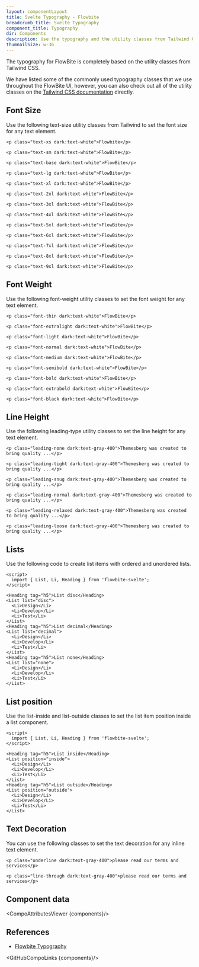 ```yaml
---
layout: componentLayout
title: Svelte Typography - Flowbite
breadcrumb_title: Svelte Typography
component_title: Typography
dir: Components
description: Use the typography and the utility classes from Tailwind CSS to style text with Flowbite
thumnailSize: w-36
---
```


<script>
  import { CompoAttributesViewer, GitHubCompoLinks } from '../../utils'
  import { A } from '$lib';
  const components = 'A, Blockquote, DescriptionList, Heading, Hr, Img, Layout, Li, List, Mark, P, Secondary, Span';
</script>

The typography for FlowBite is completely based on the utility classes from Tailwind CSS.

We have listed some of the commonly used typography classes that we use throughout the FlowBite UI, however, you can also check out all of the utility classes on the <a class="link" href="https://tailwindcss.com/docs/font-family">Tailwind CSS documentation</a> directly.

## Font Size

Use the following text-size utility classes from Tailwind to set the font size for any text element.

```svelte example hideResponsiveButtons
<p class="text-xs dark:text-white">Flowbite</p>

<p class="text-sm dark:text-white">FlowBite</p>

<p class="text-base dark:text-white">FlowBite</p>

<p class="text-lg dark:text-white">FlowBite</p>

<p class="text-xl dark:text-white">FlowBite</p>

<p class="text-2xl dark:text-white">FlowBite</p>

<p class="text-3xl dark:text-white">FlowBite</p>

<p class="text-4xl dark:text-white">FlowBite</p>

<p class="text-5xl dark:text-white">FlowBite</p>

<p class="text-6xl dark:text-white">FlowBite</p>

<p class="text-7xl dark:text-white">FlowBite</p>

<p class="text-8xl dark:text-white">FlowBite</p>

<p class="text-9xl dark:text-white">FlowBite</p>
```

## Font Weight

Use the following font-weight utility classes to set the font weight for any text element.

```svelte example hideResponsiveButtons
<p class="font-thin dark:text-white">FlowBite</p>

<p class="font-extralight dark:text-white">FlowBite</p>

<p class="font-light dark:text-white">FlowBite</p>

<p class="font-normal dark:text-white">FlowBite</p>

<p class="font-medium dark:text-white">FlowBite</p>

<p class="font-semibold dark:text-white">FlowBite</p>

<p class="font-bold dark:text-white">FlowBite</p>

<p class="font-extrabold dark:text-white">FlowBite</p>

<p class="font-black dark:text-white">FlowBite</p>
```

## Line Height

Use the following leading-type utility classes to set the line height for any text element.

```svelte example hideResponsiveButtons
<p class="leading-none dark:text-gray-400">Themesberg was created to bring quality ...</p>

<p class="leading-tight dark:text-gray-400">Themesberg was created to bring quality ...</p>

<p class="leading-snug dark:text-gray-400">Themesberg was created to bring quality ...</p>

<p class="leading-normal dark:text-gray-400">Themesberg was created to bring quality ...</p>

<p class="leading-relaxed dark:text-gray-400">Themesberg was created to bring quality ...</p>

<p class="leading-loose dark:text-gray-400">Themesberg was created to bring quality ...</p>
```

## Lists

Use the following code to create list items with ordered and unordered lists.

```svelte example hideResponsiveButtons
<script>
  import { List, Li, Heading } from 'flowbite-svelte';
</script>

<Heading tag="h5">List disc</Heading>
<List list="disc">
  <Li>Design</Li>
  <Li>Develop</Li>
  <Li>Test</Li>
</List>
<Heading tag="h5">List decimal</Heading>
<List list="decimal">
  <Li>Design</Li>
  <Li>Develop</Li>
  <Li>Test</Li>
</List>
<Heading tag="h5">List none</Heading>
<List list="none">
  <Li>Design</Li>
  <Li>Develop</Li>
  <Li>Test</Li>
</List>
```

## List position

Use the list-inside and list-outside classes to set the list item position inside a list component.

```svelte example hideResponsiveButtons
<script>
  import { List, Li, Heading } from 'flowbite-svelte';
</script>

<Heading tag="h5">List inside</Heading>
<List position="inside">
  <Li>Design</Li>
  <Li>Develop</Li>
  <Li>Test</Li>
</List>
<Heading tag="h5">List outside</Heading>
<List position="outside">
  <Li>Design</Li>
  <Li>Develop</Li>
  <Li>Test</Li>
</List>
```

## Text Decoration

You can use the following classes to set the text decoration for any inline text element.

```svelte example hideResponsiveButtons
<p class="underline dark:text-gray-400">please read our terms and services</p>

<p class="line-through dark:text-gray-400">please read our terms and services</p>
```

## Component data

<CompoAttributesViewer {components}/>

## References

- [Flowbite Typography](https://flowbite.com/docs/components/typography/)

<GitHubCompoLinks {components}/>

